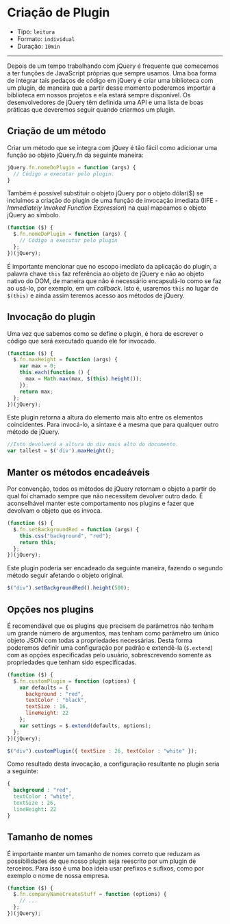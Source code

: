 # Criação de Plugin

* Tipo: `leitura`
* Formato: `individual`
* Duração: `10min`

***

Depois de um tempo trabalhando com jQuery é frequente que comecemos a ter funções de JavaScript próprias que sempre usamos. Uma boa forma de integrar tais pedaços de código em jQuery é criar uma biblioteca com um plugin, de maneira que a partir desse momento poderemos importar a biblioteca em nossos projetos e ela estará sempre disponível. Os desenvolvedores de jQuery têm definida uma API e uma lista de boas práticas que deveremos seguir quando criarmos um plugin.

## Criação de um método

Criar um método que se integra com jQuey é tão fácil como adicionar uma função ao objeto jQuery.fn da seguinte maneira:

```js
jQuery.fn.nomeDoPlugin = function (args) {
  // Código a executar pelo plugin.
}
```

Também é possível substituir o objeto jQuery por o objeto dólar($) se incluímos a criação do plugin de uma função de invocação imediata (IIFE - *Immediately Invoked Function Expression*) na qual mapeamos o objeto jQuery ao símbolo.

```js
(function ($) {
  $.fn.nomeDoPlugin = function (args) {
    // Código a executar pelo plugin
  };
})(jQuery);
```
É importante mencionar que no escopo imediato da aplicação do plugin, a palavra chave `this` faz referência ao objeto de jQuery e não ao objeto nativo do DOM, de maneira que não é necessário encapsulá-lo como se faz ao usá-lo, por exemplo, em um *callback*. Isto é, usaremos `this` no lugar de `$(this)` e ainda assim teremos acesso aos métodos de jQuery.

## Invocação do plugin

Uma vez que sabemos como se define o plugin, é hora de escrever o código que será executado quando ele for invocado.

```js
(function ($) {
  $.fn.maxHeight = function (args) {
    var max = 0;
    this.each(function () {
      max = Math.max(max, $(this).height());
    });
    return max;
  };
})(jQuery);
```

Este plugin retorna a altura do elemento mais alto entre os elementos coincidentes. Para invocá-lo, a sintaxe é a mesma que para qualquer outro método de jQuery.

```js
//Isto devolverá a altura do div mais alto do documento.
var tallest = $('div').maxHeight();
```

## Manter os métodos encadeáveis

Por convenção, todos os métodos de jQuery retornam o objeto a partir do qual foi chamado sempre que não necessitem devolver outro dado. É aconselhável manter este comportamento nos plugins e fazer que devolvam o objeto que os invoca.

```js
(function ($) {
  $.fn.setBackgroundRed = function (args) {
    this.css("background", "red");
    return this;
  };
})(jQuery);
```
Este plugin poderia ser encadeado da seguinte maneira, fazendo o segundo método seguir afetando o objeto original.

```js
$("div").setBackgroundRed().height(500);
```

## Opções nos plugins

É recomendável que os plugins que precisem de parâmetros não tenham um grande número de argumentos, mas tenham como parâmetro um único objeto JSON com todas a propriedades necessárias. Desta forma poderemos definir uma configuração por padrão e extendê-la (`$.extend`) com as opções especificadas pelo usuário, sobrescrevendo somente as propriedades que tenham sido especificadas. 

```js
(function ($) {
  $.fn.customPlugin = function (options) {
    var defaults = {
      background : "red",
      textColor : "black",
      textSize : 16,
      lineHeight: 22
    };
    var settings = $.extend(defaults, options);
  };
})(jQuery);

$("div").customPlugin({ textSize : 26, textColor : "white" });
```

Como resultado desta invocação, a configuração resultante no plugin seria a seguinte:

```css
{
  background : "red",
  textColor : "white",
  textSize : 26,
  lineHeight: 22
}
```

## Tamanho de nomes

É importante manter um tamanho de nomes correto que reduzam as possibilidades de que nosso plugin seja reescrito por um plugin de terceiros. Para isso é uma boa ideia usar prefixos e sufixos, como por exemplo o nome de nossa empresa.

```js
(function ($) {
  $.fn.companyNameCreateStuff = function (options) {
    // ...
  };
})(jQuery);
```
